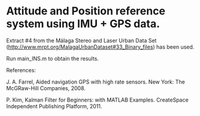 # Attitude and Position reference system using IMU + GPS data.

Extract #4 from the Málaga Stereo and Laser Urban Data Set (http://www.mrpt.org/MalagaUrbanDataset#33_Binary_files) has been used.

Run main_INS.m to obtain the results.

References:

J. A. Farrel, Aided navigation GPS with high rate sensors. New York: The McGRaw-Hill Companies, 2008.

P. Kim, Kalman Filter for Beginners: with MATLAB Examples. CreateSpace Independent Publishing Platform, 2011.
